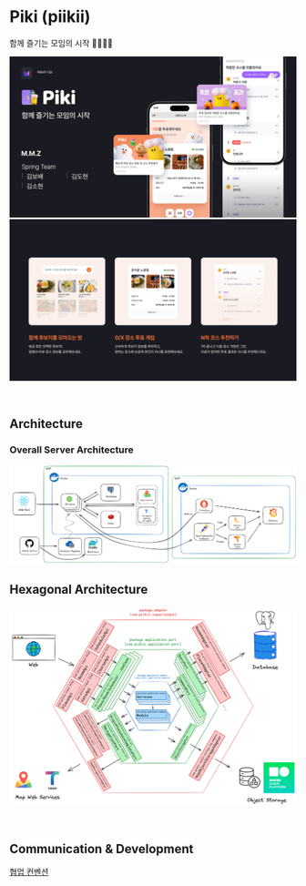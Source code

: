 # Piki (piikii)

함께 즐기는 모임의 시작 💃🏻🕺🏻

![1](./docs/introduce/1.png)
![2](./docs/introduce/2.png)

<br/>

## Architecture

### Overall Server Architecture

![overall](./docs/architecture/overall.png)

## Hexagonal Architecture

![hexagonal](./docs/architecture/hexagonal.png)

<br/>

## Communication & Development

[협업 컨벤션](https://github.com/mash-up-kr/piikii_Spring/wiki/%EC%BB%A8%EB%B2%A4%EC%85%98)
